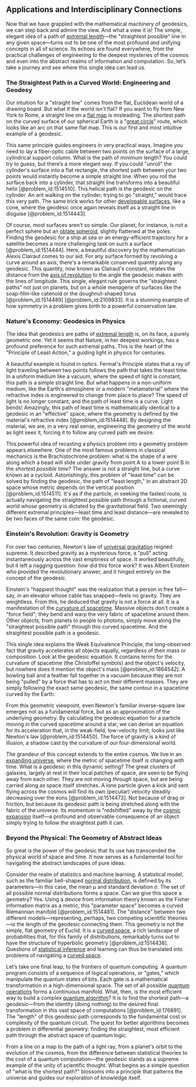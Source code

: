 ## Applications and Interdisciplinary Connections

Now that we have grappled with the mathematical machinery of geodesics, we can step back and admire the view. And what a view it is! The simple, elegant idea of a path of [extremal length](@article_id:187000)—the "straightest possible" line in any given space—turns out to be one of the most profound and unifying concepts in all of science. Its echoes are found everywhere, from the practical challenges of engineering to the deepest mysteries of the cosmos and even into the abstract realms of information and computation. So, let’s take a journey and see where this single idea can lead us.

### The Straightest Path in a Curved World: Engineering and Geodesy

Our intuition for a "straight line" comes from the flat, Euclidean world of a drawing board. But what if the world isn't flat? If you want to fly from New York to Rome, a straight line on a [flat map](@article_id:185690) is misleading. The shortest path on the curved surface of our spherical Earth is a "[great circle](@article_id:268476)" route, which looks like an arc on that same flat map. This is our first and most intuitive example of a geodesic.

This same principle guides engineers in very practical ways. Imagine you need to lay a fiber-optic cable between two points on the surface of a large, cylindrical support column. What is the path of minimum length? You could try to guess, but there’s a more elegant way. If you could "unroll" the cylinder's surface into a flat rectangle, the shortest path between your two points would instantly become a simple straight line. When you roll the surface back into a cylinder, that straight line transforms into a beautiful helix [@problem_id:1514510]. This helical path is the geodesic on the cylinder. An ant walking on the cylinder, trying to go "straight," would trace this very path. The same trick works for other [developable surfaces](@article_id:268570), like a cone, where the geodesic once again reveals itself as a straight line in disguise [@problem_id:1514443].

Of course, most surfaces aren't so simple. Our planet, for instance, is not a perfect sphere but an [oblate spheroid](@article_id:161277), slightly flattened at the poles. Finding the geodesic for a ship at sea or an energy-efficient trajectory for a satellite becomes a more challenging task on such a surface [@problem_id:1514444]. Here, a beautiful discovery by the mathematician Alexis Clairaut comes to our aid. For any surface formed by revolving a curve around an axis, there's a remarkable conserved quantity along any geodesic. This quantity, now known as Clairaut's constant, relates the distance from the [axis of revolution](@article_id:172007) to the angle the geodesic makes with the lines of longitude. This single, elegant rule governs the "straightest paths" not just on planets, but on a whole menagerie of surfaces like the soap-film-like catenoid or the doughnut-shaped torus [@problem_id:1514489] [@problem_id:2109833]. It is a stunning example of how symmetry in a problem gives birth to a powerful conservation law.

### Nature's Economy: Geodesics in Physics

The idea that geodesics are paths of [extremal length](@article_id:187000) is, on its face, a purely geometric one. Yet it seems that Nature, in her deepest workings, has a profound preference for such extremal paths. This is the heart of the "Principle of Least Action," a guiding light in physics for centuries.

A beautiful example is found in optics. Fermat's Principle states that a ray of light traveling between two points follows the path that takes the least time. In a uniform medium like a vacuum, where the speed of light is constant, this path is a simple straight line. But what happens in a non-uniform medium, like the Earth's atmosphere or a modern "metamaterial" where the refractive index is engineered to change from place to place? The speed of light is no longer constant, and the path of least time is a curve. Light bends! Amazingly, this path of least time is mathematically identical to a geodesic in an "effective" space, where the geometry is defined by the material's refractive index [@problem_id:1514448]. By designing the material, we are, in a very real sense, engineering the geometry of the world as light sees it, forcing it to follow any curved path we desire.

This powerful idea of recasting a physics problem into a geometry problem appears elsewhere. One of the most famous problems in classical mechanics is the Brachistochrone problem: what is the shape of a wire along which a bead will slide under gravity from point A to a lower point B in the *shortest possible time*? The answer is not a straight line, but a curve known as a cycloid. Astonishingly, this problem of "least time" can be solved by finding the geodesic, the path of "least length," in an abstract 2D space whose metric depends on the vertical position [@problem_id:1514511]. It's as if the particle, in seeking the fastest route, is actually navigating the straightest possible path through a fictional, curved world whose geometry is dictated by the gravitational field. Two seemingly different extremal principles—least time and least distance—are revealed to be two faces of the same coin: the geodesic.

### Einstein's Revolution: Gravity is Geometry

For over two centuries, Newton's law of [universal gravitation](@article_id:157040) reigned supreme. It described gravity as a mysterious force, a "pull" acting instantaneously across the vast emptiness of space. It worked beautifully, but it left a nagging question: *how* did this force work? It was Albert Einstein who provided the revolutionary answer, and it hinged entirely on the concept of the geodesic.

Einstein's "happiest thought" was the realization that a person in free fall—say, in an elevator whose cable has snapped—feels no gravity. They are weightless. From this, he deduced that gravity is not a force at all. It is a manifestation of the [curvature of spacetime](@article_id:188986). Massive objects don't create a "force field"; they bend and warp the very fabric of spacetime around them. Other objects, from planets to people to photons, simply move along the "straightest possible path" through this curved spacetime. And the straightest possible path is a geodesic.

This single idea explains the Weak Equivalence Principle, the long-observed fact that gravity accelerates all objects equally, regardless of their mass or composition. Look at the geodesic equation. It contains terms for the curvature of spacetime (the Christoffel symbols) and the object's velocity, but nowhere does it mention the object's mass [@problem_id:1864542]. A bowling ball and a feather fall together in a vacuum because they are not being "pulled" by a force that has to act on their different masses. They are simply following the exact same geodesic, the same contour in a spacetime curved by the Earth.

From this geometric viewpoint, even Newton's familiar inverse-square law emerges not as a fundamental force, but as an approximation of the underlying geometry. By calculating the geodesic equation for a particle moving in the curved spacetime around a star, we can derive an equation for its acceleration that, in the weak-field, low-velocity limit, looks just like Newton's law [@problem_id:1514450]. The force of gravity is a kind of illusion, a shadow cast by the curvature of our four-dimensional world.

The grandeur of this concept extends to the entire cosmos. We live in an [expanding universe](@article_id:160948), where the metric of spacetime itself is changing with time. What is a geodesic in this dynamic setting? The great clusters of galaxies, largely at rest in their local patches of space, are seen to be flying away from each other. They are not moving *through* space, but are being carried along as space itself stretches. A lone particle given a kick and sent flying across the cosmos will find its own (peculiar) velocity steadily decreasing over the eons [@problem_id:1514473]. Not because of drag or friction, but because its geodesic path is being stretched along with the fabric of the universe. Its momentum is "redshifted" away by the [cosmic expansion](@article_id:160508) itself—a profound and observable consequence of an object simply trying to follow the straightest path it can.

### Beyond the Physical: The Geometry of Abstract Ideas

So great is the power of the geodesic that its use has transcended the physical world of space and time. It now serves as a fundamental tool for navigating the abstract landscapes of pure ideas.

Consider the realm of statistics and machine learning. A statistical model, such as the familiar bell-shaped [normal distribution](@article_id:136983), is defined by its parameters—in this case, the mean $\mu$ and standard deviation $\sigma$. The set of all possible normal distributions forms a space. Can we give this space a geometry? Yes. Using a device from information theory known as the Fisher information matrix as a metric, this "parameter space" becomes a curved Riemannian manifold [@problem_id:1514481]. The "distance" between two different models—representing, perhaps, two competing scientific theories—is the length of the geodesic connecting them. This geometry is not the simple, flat geometry of Euclid. It is a [curved space](@article_id:157539), a rich landscape of probabilities that, for this family of distributions, remarkably turns out to have the structure of hyperbolic geometry [@problem_id:1514438]. Questions of [statistical inference](@article_id:172253) and learning can thus be translated into problems of navigating a [curved space](@article_id:157539).

Let’s take one final leap, to the frontiers of quantum computing. A quantum program consists of a sequence of logical operations, or "gates," which manipulate the quantum states of bits. Each gate is a mathematical transformation in a high-dimensional space. The set of all possible [quantum operations](@article_id:145412) forms a continuous manifold. What, then, is the most efficient way to build a complex [quantum algorithm](@article_id:140144)? It is to find the shortest path—a geodesic—from the identity (doing nothing) to the desired final transformation in this vast space of computations [@problem_id:176891]. The "length" of this geodesic path corresponds to the fundamental cost or complexity of the quantum circuit. The quest for better algorithms becomes a problem in differential geometry: finding the straightest, most efficient path through the abstract space of quantum logic.

From a line on a map to the path of a light ray, from a planet's orbit to the evolution of the cosmos, from the difference between statistical theories to the cost of a quantum computation—the geodesic stands as a supreme example of the unity of scientific thought. What begins as a simple question of "what is the shortest path?" blossoms into a principle that patterns the universe and guides our exploration of knowledge itself.